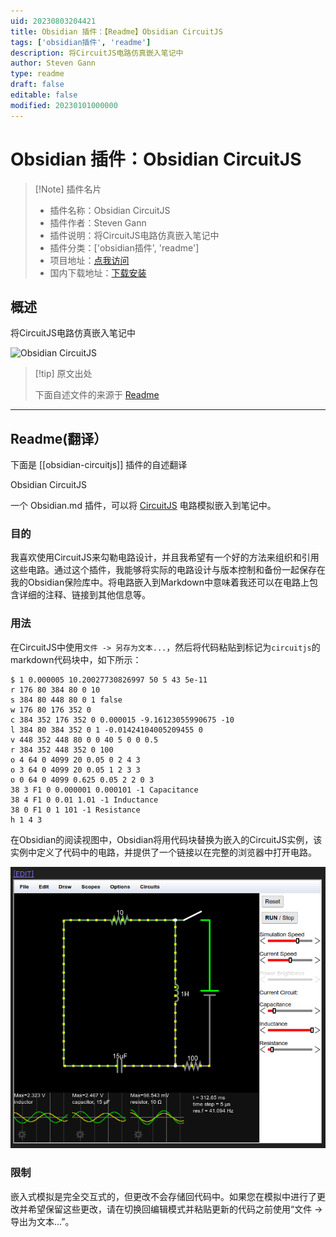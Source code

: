 ```yaml
---
uid: 20230803204421
title: Obsidian 插件：【Readme】Obsidian CircuitJS
tags: ['obsidian插件', 'readme']
description: 将CircuitJS电路仿真嵌入笔记中
author: Steven Gann
type: readme
draft: false
editable: false
modified: 20230101000000
---
```


# Obsidian 插件：Obsidian CircuitJS

> [!Note] 插件名片
> - 插件名称：Obsidian CircuitJS
> - 插件作者：Steven Gann
> - 插件说明：将CircuitJS电路仿真嵌入笔记中
> - 插件分类：['obsidian插件', 'readme']
> - 项目地址：[点我访问](https://github.com/StevenGann/obsidian-circuitjs)
> - 国内下载地址：[下载安装](https://pkmer.cn/products/plugin/pluginMarket/?obsidian-circuitjs)

## 概述

将CircuitJS电路仿真嵌入笔记中

![Obsidian CircuitJS](https://cdn.pkmer.cn/covers/obsidian-circuitjs.png!pkmer)

> [!tip] 原文出处
> 
>下面自述文件的来源于 [Readme](https://ghproxy.net/https://raw.githubusercontent.com/StevenGann/obsidian-circuitjs/master/README.md)
> 

---

## Readme(翻译）

下面是 [[obsidian-circuitjs]] 插件的自述翻译


Obsidian CircuitJS

一个 Obsidian.md 插件，可以将 [CircuitJS](https://falstad.com/circuit/circuitjs.html) 电路模拟嵌入到笔记中。

### 目的

我喜欢使用CircuitJS来勾勒电路设计，并且我希望有一个好的方法来组织和引用这些电路。通过这个插件，我能够将实际的电路设计与版本控制和备份一起保存在我的Obsidian保险库中。将电路嵌入到Markdown中意味着我还可以在电路上包含详细的注释、链接到其他信息等。

### 用法

在CircuitJS中使用`文件 -> 另存为文本...`，然后将代码粘贴到标记为`circuitjs`的markdown代码块中，如下所示：

```circuitjs
$ 1 0.000005 10.20027730826997 50 5 43 5e-11
r 176 80 384 80 0 10
s 384 80 448 80 0 1 false
w 176 80 176 352 0
c 384 352 176 352 0 0.000015 -9.16123055990675 -10
l 384 80 384 352 0 1 -0.01424104005209455 0
v 448 352 448 80 0 0 40 5 0 0 0.5
r 384 352 448 352 0 100
o 4 64 0 4099 20 0.05 0 2 4 3
o 3 64 0 4099 20 0.05 1 2 3 3
o 0 64 0 4099 0.625 0.05 2 2 0 3
38 3 F1 0 0.000001 0.000101 -1 Capacitance
38 4 F1 0 0.01 1.01 -1 Inductance
38 0 F1 0 1 101 -1 Resistance
h 1 4 3
```

在Obsidian的阅读视图中，Obsidian将用代码块替换为嵌入的CircuitJS实例，该实例中定义了代码中的电路，并提供了一个链接以在完整的浏览器中打开电路。

![CircuitJS视图](https://raw.githubusercontent.com/StevenGann/obsidian-circuitjs/master/docs/screenshot.png)

### 限制

嵌入式模拟是完全交互式的，但更改不会存储回代码中。如果您在模拟中进行了更改并希望保留这些更改，请在切换回编辑模式并粘贴更新的代码之前使用“文件 -> 导出为文本...”。



